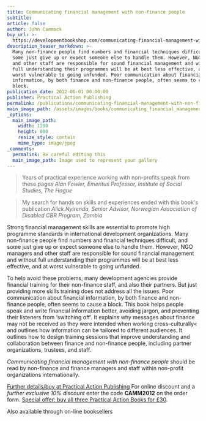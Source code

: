 ```yaml
---
title: Communicating financial management with non-finance people
subtitle:
article: false
author: John Cammack
buy_url: >-
  https://developmentbookshop.com/communicating-financial-management-with-non-finance-people-pb
description_teaser_markdown: >-
  Many non-finance people find numbers and financial techniques difficult, and
  some just give up or expect someone else to handle them. However, NGO managers
  and other staff are responsible for sound financial management and without
  full understanding their programmes will be at best less effective, and at
  worst vulnerable to going unfunded. Poor communication about financial
  information, by both finance and non-finance people, often seems to cause a
  block.
publication_date: 2012-06-01 00:00:00
publisher: Practical Action Publishing
permalink: /publications/communicating-financial-management-with-non-finance-people/
main_image_path: /assets/images/books/communicating_financial_management.jpg
_options:
  main_image_path:
    width: 1200
    height: 800
    resize_style: contain
    mime_type: image/jpeg
_comments:
  permalink: Be careful editing this
  main_image_path: Image used to represent your gallery
---
```


> Years of practical experience working with non-profits speak from these pages
> <cite>Alan Fowler, Emeritus Professor, Institute of Social Studies, The Hague</cite>

> My search for hands on skills and experiences ended with this book's publication
> <cite>Alick Nyirenda, Senior Advisor, Norwegian Association of Disabled CBR Program, Zambia</cite>

Strong financial management skills are essential to promote high programme standards in international development organizations. Many non-finance people find numbers and financial techniques difficult, and some just give up or expect someone else to handle them. However, NGO managers and other staff are responsible for sound financial management and without full understanding their programmes will be at best less effective, and at worst vulnerable to going unfunded.

To help avoid these problems, many development agencies provide financial training for their non-finance staff, and also their partners. But just providing more skills training does not address all the issues. Poor communication about financial information, by both finance and non-finance people, often seems to cause a block. This book helps people speak and write financial information better, avoiding jargon, and preventing their listeners from ‘switching off’. It explains why messages about finance may not be received as they were intended when working cross-culturally< and outlines how information can be tailored to different audiences. It outlines how to design training sessions that improve understanding and collaboration between finance and non-finance people, including partner organizations, trustees, and staff.

_Communicating financial management with non-finance people_ should be read by non-finance and finance managers and staff within non-profit organizations internationally.

[Further details/buy at Practical Action Publishing](https://developmentbookshop.com/communicating-financial-management-with-non-finance-people-pb) For online discount and a _further exclusive 10% discount_ enter the code **CAMM2012** on the order form. [Special offer: buy all three Practical Action Books for £30](http://developmentbookshop.com/cammack-special-offer).

Also available through on-line booksellers